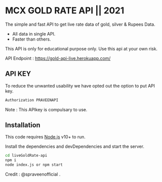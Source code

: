 # MCX GOLD RATE API || 2021
The simple and fast API to get live rate data of gold, silver & Rupees Data.

- All data in single API.
- Faster than others.

This API is only for educational purpose only. Use this api at your own risk.

API Endpoint : https://gold-api-live.herokuapp.com/

## API KEY
To reduce the unwanted usability we have opted out the option to put API key.
```sh
Authorization PRAVEENAPI
```
Note : This APIkey is compulsary to use.

## Installation

This code  requires [Node.js](https://nodejs.org/) v10+ to run.

Install the dependencies and devDependencies and start the server.

```sh
cd liveGoldRate-api
npm i
node index.js or npm start
```

Credit  : @spraveenofficial .


